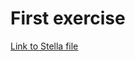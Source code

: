 # First exercise


[Link to Stella file](https://github.com/CBSDLab/sandbox-minimal/blob/main/Exercise_1/SIR%20for%20pandemic%20study.stmx)
